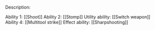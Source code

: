 Description:

Ability 1: [[Shoot]]
Ability 2: [[Stomp]]
Utility ability: [[Switch weapon]]
Ability 4: [[Multitool strike]]
Effect ability: [[Sharpshooting]]